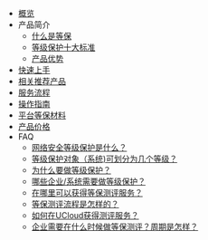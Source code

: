 
* [概览](/udbcp/README)
* 产品简介
    * [什么是等保](/udbcp/introduction/what)
    * [等级保护十大标准](/udbcp/introduction/criterion)
    * [产品优势](/udbcp/introduction/advantage)
* [快速上手](/udbcp/quick)
* [相关推荐产品](/udbcp/solution)
* [服务流程](/udbcp/process)
* [操作指南](/udbcp/op)
* [平台等保材料](/udbcp/documents)
* [产品价格](/udbcp/price)
* FAQ
    * [网络安全等级保护是什么？](/udbcp/faq/1)
    * [等级保护对象（系统)可划分为几个等级？](/udbcp/faq/2)
    * [为什么要做等级保护？](/udbcp/faq/3)
    * [哪些企业/系统需要做等级保护？](/udbcp/faq/4)
    * [在哪里可以获得等保测评服务？](/udbcp/faq/5)
    * [等保测评流程是怎样的？](/udbcp/faq/6)
    * [如何在UCloud获得测评服务？](/udbcp/faq/7)
    * [企业需要在什么时候做等保测评？周期是怎样？](/udbcp/faq/8)
       
       
       
